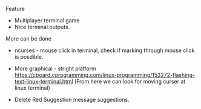 Feature
* Multiplayer terminal game
* Nice terminal outputs.

More can be done

* ncurses - mouse click in terminal, check if marking through mouse click is posdible.   
* More graphical - stright platform https://cboard.cprogramming.com/linux-programming/153272-flashing-text-linux-terminal.html (From here we can look for moving curser at linux terminal)   

* Delete Red Suggestion message suggestions.
